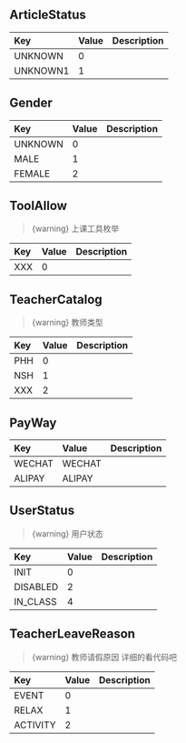 <a name="ArticleStatus"></a>
## ArticleStatus
|Key|Value|Description|
|:-|:-|:-|
|UNKNOWN|0| |
|UNKNOWN1|1| |
<a name="Gender"></a>
## Gender
|Key|Value|Description|
|:-|:-|:-|
|UNKNOWN|0| |
|MALE|1| |
|FEMALE|2| |
<a name="ToolAllow"></a>
## ToolAllow

> {warning} 上课工具枚举

|Key|Value|Description|
|:-|:-|:-|
|XXX|0| |
<a name="TeacherCatalog"></a>
## TeacherCatalog

> {warning} 教师类型

|Key|Value|Description|
|:-|:-|:-|
|PHH|0| |
|NSH|1| |
|XXX|2| |
<a name="PayWay"></a>
## PayWay
|Key|Value|Description|
|:-|:-|:-|
|WECHAT|WECHAT| |
|ALIPAY|ALIPAY| |
<a name="UserStatus"></a>
## UserStatus

> {warning} 用户状态

|Key|Value|Description|
|:-|:-|:-|
|INIT|0| |
|DISABLED|2| |
|IN_CLASS|4| |
<a name="TeacherLeaveReason"></a>
## TeacherLeaveReason

> {warning} 教师请假原因
详细的看代码吧

|Key|Value|Description|
|:-|:-|:-|
|EVENT|0| |
|RELAX|1| |
|ACTIVITY|2| |

